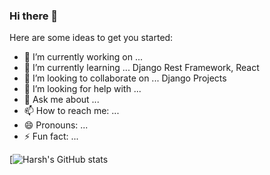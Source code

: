 ### Hi there 👋

<!--
**4doctorstrange/4doctorstrange** is a ✨ _special_ ✨ repository because its `README.md` (this file) appears on your GitHub profile.
[![Anurag's GitHub stats](https://github-readme-stats.vercel.app/api?username=anuraghazra)](https://github.com/anuraghazra/github-readme-stats)
-->
Here are some ideas to get you started:

- 🔭 I’m currently working on ... 
- 🌱 I’m currently learning ... Django Rest Framework, React
- 👯 I’m looking to collaborate on ...   Django Projects
- 🤔 I’m looking for help with ...
- 💬 Ask me about ...
- 📫 How to reach me: ... 
- 😄 Pronouns: ...
- ⚡ Fun fact: ...

[![Harsh's GitHub stats](https://github-readme-stats.vercel.app/api?username=anuraghazra&show_icons=true&theme=radical)

